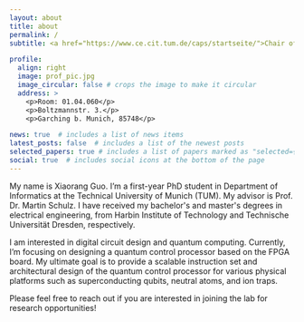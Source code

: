 ```yaml
---
layout: about
title: about
permalink: /
subtitle: <a href="https://www.ce.cit.tum.de/caps/startseite/">Chair of Computer Architecture and Parallel Systems (CAPS)</a>

profile:
  align: right
  image: prof_pic.jpg
  image_circular: false # crops the image to make it circular
  address: >
    <p>Room: 01.04.060</p>
    <p>Boltzmannstr. 3.</p>
    <p>Garching b. Munich, 85748</p>

news: true  # includes a list of news items
latest_posts: false  # includes a list of the newest posts
selected_papers: true # includes a list of papers marked as "selected={true}"
social: true  # includes social icons at the bottom of the page
---
```

My name is Xiaorang Guo. I’m a first-year PhD student in Department of Informatics at the Technical University of Munich (TUM). My advisor is Prof. Dr. Martin Schulz. I have received my bachelor's and master's degrees in electrical engineering, from Harbin Institute of Technology and Technische Universität Dresden, respectively.

I am interested in digital circuit design and quantum computing. Currently, I’m focusing on designing a quantum control processor based on the FPGA board. My ultimate goal is to provide a scalable instruction set and architectural design of the quantum control processor for various physical platforms such as superconducting qubits, neutral atoms, and ion traps.

Please feel free to reach out if you are interested in joining the lab for research opportunities!
